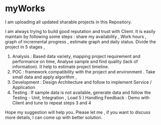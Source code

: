 # myWorks
I am uploading all updated sharable projects in this Repository.

I am always trying to build good reputation and trust with Client. It is easily maintain by following some steps : share my availability , Work hours  , graph of incremental progress , estimate graph and daily status. Divide the project in 5 stages ,
 1) Analysis : Based data variety, mapping project requirement and performance on time, Analyse sample and find quality (lack of information). It help to estimate project timeline.  
2) POC : framework compatibility with the project and environment . Take small data and apply algorithm ,
3) Development : Design Architecture and follow to implement Service / Application 
4) Testing : If sample data is not available, generate data and follow the Testing -    Unit,  Integration , Load 
5 ) Handling Feedback : Demo with Client and tune to repeat steps 3 and 4

 Hope my suggestion will help you. Please let me , if you want to discuss more details, I can come up with better solution.

